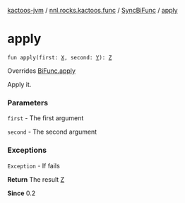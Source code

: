 [kactoos-jvm](../../index.md) / [nnl.rocks.kactoos.func](../index.md) / [SyncBiFunc](index.md) / [apply](./apply.md)

# apply

`fun apply(first: `[`X`](index.md#X)`, second: `[`Y`](index.md#Y)`): `[`Z`](index.md#Z)

Overrides [BiFunc.apply](../../nnl.rocks.kactoos/-bi-func/apply.md)

Apply it.

### Parameters

`first` - The first argument

`second` - The second argument

### Exceptions

`Exception` - If fails

**Return**
The result [Z](../../nnl.rocks.kactoos/-bi-func/index.md#Z)

**Since**
0.2

